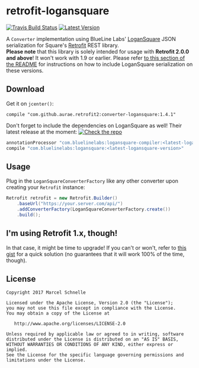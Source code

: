 # retrofit-logansquare

[![Travis Build Status](https://img.shields.io/travis/mannodermaus/retrofit-logansquare.svg)](https://travis-ci.org/mannodermaus/retrofit-logansquare) [![Latest Version](https://img.shields.io/bintray/v/mannodermaus/maven/retrofit2-logansquare.svg)](https://bintray.com/mannodermaus/maven/retrofit2-logansquare)

A `Converter` implementation using BlueLine Labs' [LoganSquare][logansquare] JSON serialization for Square's [Retrofit][retrofit] REST library.  
**Please note** that this library is solely intended for usage with **Retrofit 2.0.0 and above**! It won't work with 1.9 or earlier. Please refer [to this section of the README](#retro1) for instructions on how to include LoganSquare serialization on these versions.

## Download

Get it on `jcenter()`:

`compile "com.github.aurae.retrofit2:converter-logansquare:1.4.1"`

Don't forget to include the dependencies on LoganSquare as well!
Their latest release at the moment:
[![Check the repo](https://img.shields.io/github/tag/bluelinelabs/LoganSquare.svg)][logansquare]

```groovy
annotationProcessor "com.bluelinelabs:logansquare-compiler:<latest-logansquare-version>"
compile "com.bluelinelabs:logansquare:<latest-logansquare-version>"
```

## Usage

Plug in the `LoganSquareConverterFactory` like any other converter upon creating your `Retrofit` instance:

```java
Retrofit retrofit = new Retrofit.Builder()
    .baseUrl("https://your.server.com/api/")
    .addConverterFactory(LoganSquareConverterFactory.create())
    .build();
```

<a name="retro1"></a>
## I'm using Retrofit 1.x, though!

In that case, it might be time to upgrade! If you can't or won't, refer to [this gist][v1gist] for a quick solution (no guarantees that it will work 100% of the time, though).

## License

	Copyright 2017 Marcel Schnelle

	Licensed under the Apache License, Version 2.0 (the "License");
	you may not use this file except in compliance with the License.
	You may obtain a copy of the License at

	   http://www.apache.org/licenses/LICENSE-2.0

	Unless required by applicable law or agreed to in writing, software
	distributed under the License is distributed on an "AS IS" BASIS,
	WITHOUT WARRANTIES OR CONDITIONS OF ANY KIND, either express or implied.
	See the License for the specific language governing permissions and
	limitations under the License.

  [logansquare]: https://github.com/bluelinelabs/LoganSquare
  [retrofit]: https://github.com/square/retrofit
  [v1gist]: https://gist.github.com/mannodermaus/8427b93b27483763d9cb
 
